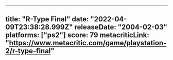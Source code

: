 
---
title: "R-Type Final"
date: "2022-04-09T23:38:28.999Z"
releaseDate: "2004-02-03"
platforms: ["ps2"]
score: 79
metacriticLink: "https://www.metacritic.com/game/playstation-2/r-type-final"
---
